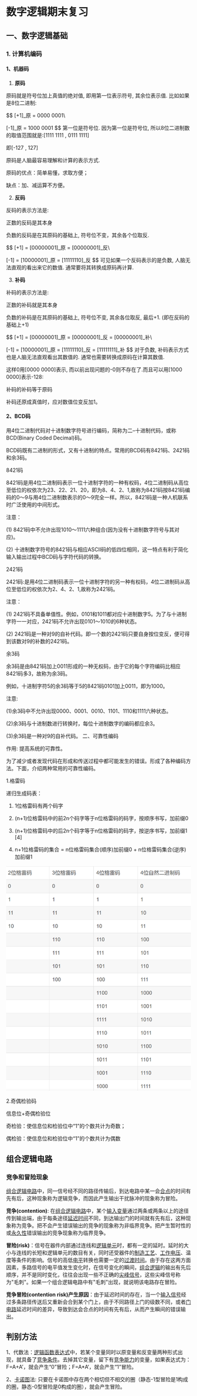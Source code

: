 # 数字逻辑期末复习

## 一、数字逻辑基础

### 1. 计算机编码

#### 1、机器码

1. **原码**

原码就是符号位加上真值的绝对值, 即用第一位表示符号, 其余位表示值. 比如如果是8位二进制:

$$
[+1]_原 = 0000 0001\\

[-1]_原 = 1000 0001
$$
第一位是符号位. 因为第一位是符号位, 所以8位二进制数的取值范围就是:[1111 1111 , 0111 1111]

即[-127 , 127]

原码是人脑最容易理解和计算的表示方式.

原码的优点：简单易懂，求取方便；

缺点：加、减运算不方便。

2. **反码**

反码的表示方法是:

正数的反码是其本身

负数的反码是在其原码的基础上, 符号位不变，其余各个位取反.

$$
[+1] = [00000001]_原 = [00000001]_反\\

[-1] = [10000001]_原 = [11111110]_反
$$
可见如果一个反码表示的是负数, 人脑无法直观的看出来它的数值. 通常要将其转换成原码再计算.

3. **补码**

补码的表示方法是:

正数的补码就是其本身

负数的补码是在其原码的基础上, 符号位不变, 其余各位取反, 最后+1. (即在反码的基础上+1)

$$
[+1] = [00000001]_原 = [00000001]_反 = [00000001]_补\\

[-1] = [10000001]_原 = [11111110]_反 = [11111111]_补
$$
对于负数, 补码表示方式也是人脑无法直观看出其数值的. 通常也需要转换成原码在计算其数值.

这样0用[0000 0000]表示, 而以前出现问题的-0则不存在了.而且可以用[1000 0000]表示-128:

补码的补码等于原码

补码还原成真值时，应对数值位变反加1。


#### 2、BCD码

用4位二进制代码对十进制数字符号进行编码，简称为二–十进制代码，或称BCD(Binary Coded Decimal)码。

 BCD码既有二进制的形式，又有十进制的特点。常用的BCD码有8421码、2421码和余3码。

8421码

8421码是用4位二进制码表示一位十进制字符的一种有权码，4位二进制码从高位至低位的权依次为23、22、21、20，即为8、4、2、1,故称为8421码按8421码编码的0～9与用4位二进制数表示的0～9完全一样。所以，8421码是一种人机联系时广泛使用的中间形式。

注意：

(1) 8421码中不允许出现1010～1111六种组合(因为没有十进制数字符号与其对应)。

(2) 十进制数字符号的8421码与相应ASCII码的低四位相同，这一特点有利于简化输入输出过程中BCD码与字符代码的转换。

2421码

2421码:是用4位二进制码表示一位十进制字符的另一种有权码，4位二进制码从高位至低位的权依次为2、4、2、1,故称为2421码。

注意：

(1) 2421码不具备单值性。例如，0101和1011都对应十进制数字5。为了与十进制字符一一对应，2421码不允许出现0101～1010的6种状态。

(2) 2421码是一种对9的自补代码。即一个数的2421码只要自身按位变反，便可得到该数对9的补数的2421码。

余3码

余3码是由8421码加上0011形成的一种无权码，由于它的每个字符编码比相应8421码多3，故称为余3码。

例如，十进制字符5的余3码等于5的8421码0101加上0011，即为1000。

注意:

(1)余3码中不允许出现0000、0001、0010、1101、1110和1111六种状态。

(2)余3码与十进制数进行转换时，每位十进制数字的编码都应余3。

(3)余3码是一种对9的自补代码。
二、可靠性编码

作用: 提高系统的可靠性。

为了减少或者发现代码在形成和传送过程中都可能发生的错误。形成了各种编码方法。下面，介绍两种常用的可靠性编码。

1.格雷码

递归生成码表：

1. 1位格雷码有两个码字

2. (n+1)位格雷码中的前2n个码字等于n位格雷码的码字，按顺序书写，加前缀0

3. (n+1)位格雷码中的后2n个码字等于n位格雷码的码字，按逆序书写，加前缀1 [4]

4. n+1位格雷码的集合 = n位格雷码集合(顺序)加前缀0 + n位格雷码集合(逆序)加前缀1


![image-20231223160211897](%E6%95%B0%E5%AD%97%E9%80%BB%E8%BE%91%E6%9C%9F%E6%9C%AB%E5%A4%8D%E4%B9%A0.assets/image-20231223160211897.png)

2.奇偶检验码

信息位+奇偶检验位

奇检验：使信息位和检验位中“1”的个数共计为奇数；

偶检验：使信息位和检验位中“1”的个数共计为偶数





## 组合逻辑电路



### 竞争和冒险现象

[组合逻辑电路](https://baike.baidu.com/item/组合逻辑电路/2083023?fromModule=lemma_inlink)中，同一信号经不同的路径传输后，到达电路中某一会[合点](https://baike.baidu.com/item/合点/10682978?fromModule=lemma_inlink)的时间有先有后，这种现象称为逻辑竞争，而因此产生输出干扰脉冲的现象称为冒险。

**竞争(contention)**: 在[组合逻辑电路](https://baike.baidu.com/item/组合逻辑电路/2083023?fromModule=lemma_inlink)中，某个[输入变量](https://baike.baidu.com/item/输入变量/10240351?fromModule=lemma_inlink)通过两条或两条以上的途径传到输出端，由于每条途径[延迟时间](https://baike.baidu.com/item/延迟时间/11026093?fromModule=lemma_inlink)不同，到达输出门的时间就有先有后，这种现象称为竞争。把不会产生错误输出的竞争的现象称为非临界竞争。把产生暂时性的或[永久性](https://baike.baidu.com/item/永久性/7761576?fromModule=lemma_inlink)错误输出的竞争现象称为临界竞争。

**冒险(risk)**：信号在器件内部通过连线和[逻辑单元](https://baike.baidu.com/item/逻辑单元/1596619?fromModule=lemma_inlink)时，都有一定的延时。延时的大小与连线的长短和逻辑单元的数目有关，同时还受器件的[制造工艺](https://baike.baidu.com/item/制造工艺/7476927?fromModule=lemma_inlink)、[工作电压](https://baike.baidu.com/item/工作电压/10983510?fromModule=lemma_inlink)、温度等条件的影响。信号的高低[电平](https://baike.baidu.com/item/电平/5695184?fromModule=lemma_inlink)转换也需要一定的[过渡时间](https://baike.baidu.com/item/过渡时间/5151572?fromModule=lemma_inlink)。由于存在这两方面因素，多路信号的电平值发生变化时，在信号变化的瞬间，[组合逻辑](https://baike.baidu.com/item/组合逻辑/6579034?fromModule=lemma_inlink)的输出有先后顺序，并不是同时变化，往往会出现一些不正确的[尖峰信号](https://baike.baidu.com/item/尖峰信号/55891060?fromModule=lemma_inlink)，这些尖峰信号称为"毛刺"。如果一个组合逻辑电路中有"毛刺"出现，就说明该电路存在冒险。

**竞争冒险(contention risk)产生原因**：由于延迟时间的存在，当一个[输入信号](https://baike.baidu.com/item/输入信号/5455302?fromModule=lemma_inlink)经过多条路径传送后又重新会合到某个门上，由于不同路径上门的级数不同，或者[门电路](https://baike.baidu.com/item/门电路/10796427?fromModule=lemma_inlink)延迟时间的差异，导致到达会合点的时间有先有后，从而产生瞬间的错误输出。

## 判别方法

1、代数法：[逻辑函数](https://baike.baidu.com/item/逻辑函数/1759697?fromModule=lemma_inlink)[表达式](https://baike.baidu.com/item/表达式/7655228?fromModule=lemma_inlink)中，若某个变量同时以原变量和反变量两种形式出现，就具备了[竞争条件](https://baike.baidu.com/item/竞争条件/10354815?fromModule=lemma_inlink)。去掉其它变量，留下有[竞争能力](https://baike.baidu.com/item/竞争能力/1117764?fromModule=lemma_inlink)的变量，如果表达式为：F=A+A’，就会产生“0”冒险；F=A*A‘，就会产生“1”冒险。

2、[卡诺图](https://baike.baidu.com/item/卡诺图/0?fromModule=lemma_inlink)法: 只要在卡诺图中存在两个相切但不相交的圈（静态-1型冒险是1构成的圈，静态-0型冒险是0构成的圈），就会产生冒险。
